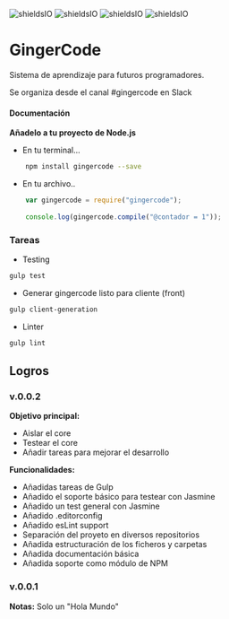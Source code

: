![shieldsIO](https://img.shields.io/github/issues/OSWeekends/GingerCode.svg)
![shieldsIO](https://img.shields.io/github/release/OSWeekends/GingerCode.svg)
![shieldsIO](https://img.shields.io/github/license/OSWeekends/GingerCode.svg)
![shieldsIO](https://img.shields.io/david/OSWeekends/GingerCode.svg)

# GingerCode

Sistema de aprendizaje para futuros programadores. 

Se organiza desde el canal #gingercode en Slack


#### Documentación

**Añadelo a tu proyecto de Node.js**
- En tu terminal...
```bash
    npm install gingercode --save
```
- En tu archivo..
```javascript
    var gingercode = require("gingercode");
    
    console.log(gingercode.compile("@contador = 1"));
```

### Tareas

- Testing
```bash
gulp test
```

- Generar gingercode listo para cliente (front)
```bash
gulp client-generation
```

- Linter
```bash
gulp lint
```

## Logros

### v.0.0.2

**Objetivo principal:**
- Aislar el core
- Testear el core
- Añadir tareas para mejorar el desarrollo


**Funcionalidades:**
- Añadidas tareas de Gulp
- Añadido el soporte básico para testear con Jasmine
- Añadido un test general con Jasmine
- Añadido .editorconfig
- Añadido esLint support
- Separación del proyeto en diversos repositorios
- Añadida estructuración de los ficheros y carpetas
- Añadida documentación básica
- Añadida soporte como módulo de NPM


### v.0.0.1

**Notas:**
Solo un "Hola Mundo"
